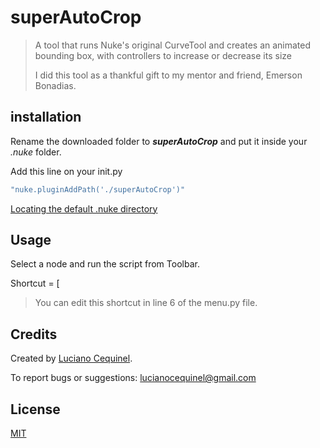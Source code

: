# superAutoCrop
>A tool that runs Nuke's original CurveTool and creates an animated bounding box, with controllers to increase or decrease its size</p>
I did this tool as a thankful gift to my mentor and friend, Emerson Bonadias.

## installation
Rename the downloaded folder to **_superAutoCrop_** and put it inside your _.nuke_ folder.</p>Add this line on your init.py
```bash
"nuke.pluginAddPath('./superAutoCrop')"
```
[Locating the default .nuke directory](https://support.foundry.com/hc/en-us/articles/207271649-Q100048-Nuke-Directory-Locations)

## Usage
Select a node and run the script from Toolbar.</p>
Shortcut = [
> You can edit this shortcut in line 6 of the menu.py file.

## Credits
Created by [Luciano Cequinel](https://www.cequinavfx.com).</p>
To report bugs or suggestions: lucianocequinel@gmail.com

## License
[MIT](https://choosealicense.com/licenses/mit/)